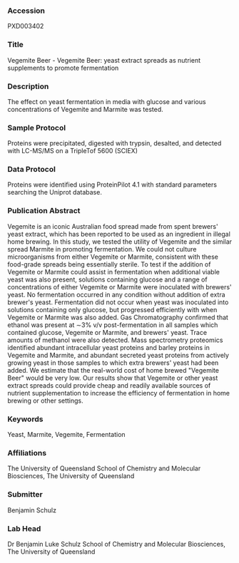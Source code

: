 ### Accession
PXD003402

### Title
Vegemite Beer -  Vegemite Beer: yeast extract spreads as nutrient supplements to promote fermentation

### Description
The effect on yeast fermentation in media with glucose and various concentrations of Vegemite and Marmite was tested.

### Sample Protocol
Proteins were precipitated, digested with trypsin, desalted, and detected with LC-MS/MS on a TripleTof 5600 (SCIEX)

### Data Protocol
Proteins were identified using ProteinPilot 4.1 with standard parameters searching the Uniprot database.

### Publication Abstract
Vegemite is an iconic Australian food spread made from spent brewers' yeast extract, which has been reported to be used as an ingredient in illegal home brewing. In this study, we tested the utility of Vegemite and the similar spread Marmite in promoting fermentation. We could not culture microorganisms from either Vegemite or Marmite, consistent with these food-grade spreads being essentially sterile. To test if the addition of Vegemite or Marmite could assist in fermentation when additional viable yeast was also present, solutions containing glucose and a range of concentrations of either Vegemite or Marmite were inoculated with brewers' yeast. No fermentation occurred in any condition without addition of extra brewer's yeast. Fermentation did not occur when yeast was inoculated into solutions containing only glucose, but progressed efficiently with when Vegemite or Marmite was also added. Gas Chromatography confirmed that ethanol was present at &#x223c;3% v/v post-fermentation in all samples which contained glucose, Vegemite or Marmite, and brewers' yeast. Trace amounts of methanol were also detected. Mass spectrometry proteomics identified abundant intracellular yeast proteins and barley proteins in Vegemite and Marmite, and abundant secreted yeast proteins from actively growing yeast in those samples to which extra brewers' yeast had been added. We estimate that the real-world cost of home brewed "Vegemite Beer" would be very low. Our results show that Vegemite or other yeast extract spreads could provide cheap and readily available sources of nutrient supplementation to increase the efficiency of fermentation in home brewing or other settings.

### Keywords
Yeast, Marmite, Vegemite, Fermentation

### Affiliations
The University of Queensland
School of Chemistry and Molecular Biosciences, The University of Queensland

### Submitter
Benjamin Schulz

### Lab Head
Dr Benjamin Luke Schulz
School of Chemistry and Molecular Biosciences, The University of Queensland


